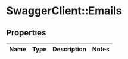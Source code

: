 # SwaggerClient::Emails

## Properties
Name | Type | Description | Notes
------------ | ------------- | ------------- | -------------


